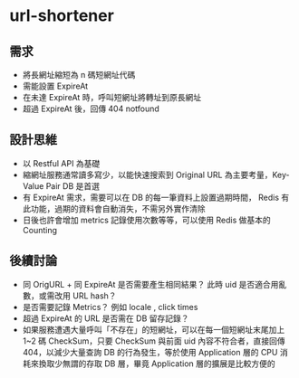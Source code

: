 # url-shortener

## 需求

* 將長網址縮短為 n 碼短網址代碼
* 需能設置 ExpireAt 
* 在未達 ExpireAt 時，呼叫短網址將轉址到原長網址
* 超過 ExpireAt 後，回傳 404 notfound

## 設計思維

* 以 Restful API 為基礎
* 縮網址服務通常讀多寫少，以能快速搜索到 Original URL 為主要考量，Key-Value Pair DB 是首選
* 有 ExpireAt 需求，需要可以在 DB 的每一筆資料上設置過期時間， Redis 有此功能，過期的資料會自動消失，不需另外實作清除
* 日後也許會增加 metrics 記錄使用次數等等，可以使用 Redis 做基本的 Counting

## 後續討論

* 同 OrigURL + 同 ExpireAt 是否需要產生相同結果？ 此時 uid 是否適合用亂數，或需改用 URL hash？
* 是否需要記錄 Metrics？ 例如 locale , click times
* 超過 ExpireAt 的 URL 是否需在 DB 留存記錄？
* 如果服務遭遇大量呼叫「不存在」的短網址，可以在每一個短網址末尾加上 1~2 碼 CheckSum，只要 CheckSum 與前面 uid 內容不符合者，直接回傳 404，以減少大量查詢 DB 的行為發生，等於使用 Application 層的 CPU 消耗來換取少無謂的存取 DB 層，畢竟 Application 層的擴展是比較方便的
